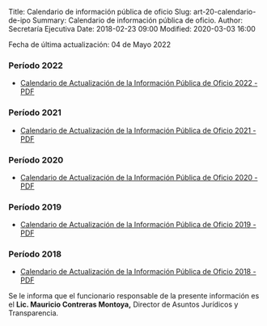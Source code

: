 Title: Calendario de información pública de oficio
Slug: art-20-calendario-de-ipo
Summary: Calendario de información pública de oficio.
Author: Secretaría Ejecutiva
Date: 2018-02-23 09:00
Modified: 2020-03-03 16:00


Fecha de última actualización: 04 de Mayo 2022

### Período 2022

* [Calendario de Actualización de la Información Pública de Oficio 2022 - PDF](calendario-ipo-sea-coahuila-2022.pdf)

### Período 2021

* [Calendario de Actualización de la Información Pública de Oficio 2021 - PDF](calendario-ipo-sea-coahuila-2021.pdf)

### Período 2020

* [Calendario de Actualización de la Información Pública de Oficio 2020 - PDF](calendario-ipo-sea-coahuila-2020.pdf)

### Período 2019

* [Calendario de Actualización de la Información Pública de Oficio 2019 - PDF](calendario-ipo-sea-coahuila-2019.pdf)

### Período 2018

* [Calendario de Actualización de la Información Pública de Oficio 2018 - PDF](calendario-ipo-sea-coahuila-2018.pdf)

Se le informa que el funcionario responsable de la presente información es el **Lic. Mauricio Contreras Montoya,** Director de Asuntos Jurídicos y Transparencia.
